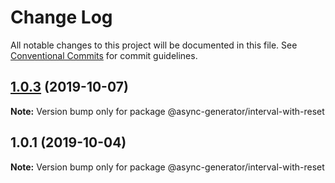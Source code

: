 # Change Log

All notable changes to this project will be documented in this file.
See [Conventional Commits](https://conventionalcommits.org) for commit guidelines.

## [1.0.3](https://github.com/tungv/async-generator/compare/@async-generator/interval-with-reset@1.0.2...@async-generator/interval-with-reset@1.0.3) (2019-10-07)

**Note:** Version bump only for package @async-generator/interval-with-reset

## 1.0.1 (2019-10-04)

**Note:** Version bump only for package @async-generator/interval-with-reset
